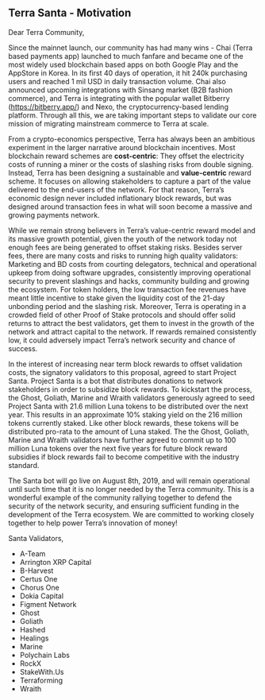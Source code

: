## Terra Santa - Motivation

Dear Terra Community,

Since the mainnet launch, our community has had many wins - Chai (Terra based payments app) launched to much fanfare and became one of the most widely used blockchain based apps on both Google Play and the AppStore in Korea. In its first 40 days of operation, it hit 240k purchasing users and reached 1 mil USD in daily transaction volume. Chai also announced upcoming integrations with Sinsang market (B2B fashion commerce), and Terra is integrating with the popular wallet Bitberry (https://bitberry.app/) and Nexo, the cryptocurrency-based lending platform. Through all this, we are taking important steps to validate our core mission of migrating mainstream commerce to Terra at scale.

From a crypto-economics perspective, Terra has always been an ambitious experiment in the larger narrative around blockchain incentives. Most blockchain reward schemes are  **cost-centric**: They offset the electricity costs of running a miner or the costs of slashing risks from double signing. Instead, Terra has been designing a sustainable and **value-centric** reward scheme. It focuses on allowing stakeholders to capture a part of the value delivered to the end-users of the network. For that reason, Terra’s economic design never included inflationary block rewards, but was designed around transaction fees in what will soon become a massive and growing payments network.

While we remain strong believers in Terra’s value-centric reward model and its massive growth potential, given the youth of the network today not enough fees are being generated to offset staking risks. Besides server fees, there are many costs and risks to running high quality validators: Marketing and BD costs from courting delegators, technical and operational upkeep from doing software upgrades, consistently improving operational security to prevent slashings and hacks, community building and growing the ecosystem. For token holders, the low transaction fee revenues have meant little incentive to stake given the liquidity cost of the 21-day unbonding period and the slashing risk.  Moreover, Terra is operating in a crowded field of other Proof of Stake protocols and should offer solid returns to attract the best validators, get them to invest in the growth of the network and attract capital to the network. If rewards remained consistently low, it could adversely impact Terra’s network security and chance of success.

In the interest of increasing near term block rewards to offset validation costs, the signatory validators to this proposal, agreed to start Project Santa. Project Santa is a bot that distributes donations to network stakeholders in order to subsidize block rewards. To kickstart the process, the Ghost, Goliath, Marine and Wraith validators generously agreed to seed Project Santa with 21.6 million Luna tokens to be distributed over the next year. This results in an approximate 10% staking yield on the 216 million tokens currently staked. Like other block rewards, these tokens will be distributed pro-rata to the amount of Luna staked. The the Ghost, Goliath, Marine and Wraith validators have further agreed to commit up to 100 million Luna tokens over the next five years for future block reward subsidies if block rewards fail to become competitive with the industry standard.

The Santa bot will go live on August 8th, 2019, and will remain operational until such time that it is no longer needed by the Terra community. This is a wonderful example of the community rallying together to defend the security of the network security, and ensuring sufficient funding in the development of the Terra ecosystem. We are committed to working closely together to help power Terra’s innovation of money!


Santa Validators,

- A-Team
- Arrington XRP Capital
- B-Harvest
- Certus One
- Chorus One
- Dokia Capital
- Figment Network
- Ghost
- Goliath
- Hashed
- Healings
- Marine
- Polychain Labs
- RockX
- StakeWith.Us
- Terraforming
- Wraith
